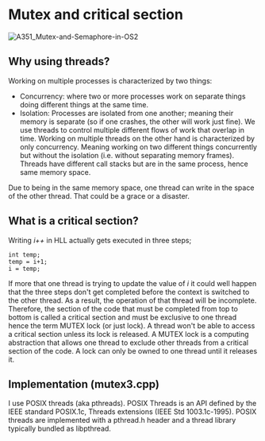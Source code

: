 # Mutex and critical section
![A351_Mutex-and-Semaphore-in-OS2](https://github.com/Sherif-Elshafei/OS-tools/assets/4324447/06b9d1b3-4840-4ed4-8537-f99d350d274f)

## Why using threads?

Working on multiple processes is characterized by two things:

- Concurrency: where two or more processes work on separate things doing different things at the same time.
- Isolation: Processes are isolated from one another; meaning their memory is separate (so if one crashes, the other will work just fine).
We use threads to control multiple different flows of work that overlap in time. Working on multiple threads on the other hand is characterized by only concurrency. Meaning working on two different things concurrently but without the isolation (i.e. without separating memory frames). Threads have different call stacks but are in the same process, hence same memory space.

Due to being in the same memory space, one thread can write in the space of the other thread. That could be a grace or a disaster.

## What is a critical section?
Writing *i++* in HLL actually gets executed in three steps;
```
int temp;
temp = i+1;
i = temp;
```
If more that one thread is trying to update the value of *i* it could well happen that the three steps don't get completed before the context is switched to the other thread. As a result, the operation of that thread will be incomplete. Therefore, the section of the code that must be completed from top to bottom is called a critical section and must be exclusive to one thread hence the term MUTEX lock (or just lock). A thread won't be able to access a critical section unless its lock is released. A MUTEX lock is a computing abstraction that allows one thread to exclude other threads from a critical section of the code. A lock can only be owned to one thread until it releases it.

## Implementation (mutex3.cpp)
I use POSIX threads (aka pthreads). POSIX Threads is an API defined by the IEEE standard POSIX.1c, Threads extensions (IEEE Std 1003.1c-1995). POSIX threads are implemented with a pthread.h header and a thread library typically bundled as libpthread.

